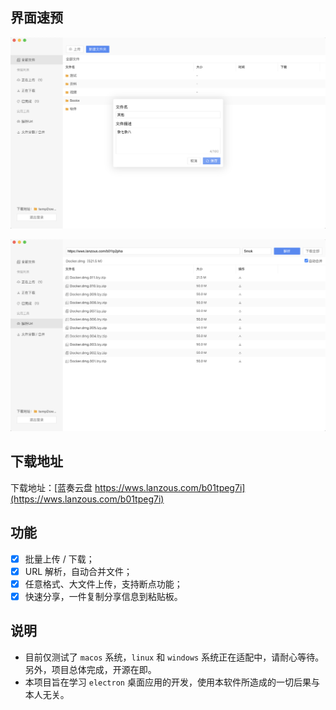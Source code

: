 ## 界面速预

![](./docs/media/new-folder.png)

![](./docs/media/parse.png)

## 下载地址

下载地址：[蓝奏云盘 https://wws.lanzous.com/b01tpeg7i](https://wws.lanzous.com/b01tpeg7i)

## 功能

* [x] 批量上传 / 下载；
* [x] URL 解析，自动合并文件；
* [x] 任意格式、大文件上传，支持断点功能；
* [x] 快速分享，一件复制分享信息到粘贴板。

## 说明

- 目前仅测试了 `macos` 系统，`linux` 和 `windows` 系统正在适配中，请耐心等待。另外，项目总体完成，开源在即。
- 本项目旨在学习 `electron` 桌面应用的开发，使用本软件所造成的一切后果与本人无关。
